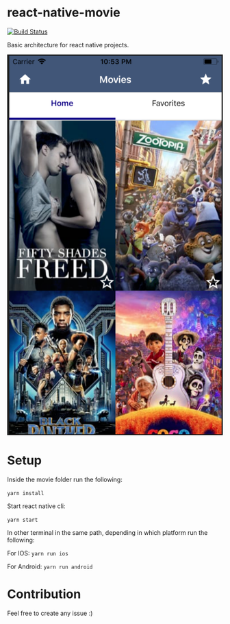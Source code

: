 # react-native-movie

[![Build Status](https://travis-ci.org/Hekotoru/react-native-movie.svg?branch=master)](https://travis-ci.org/Hekotoru/react-native-movie)

Basic architecture for react native projects.

![alt text](screenshot.png)

# Setup

Inside the movie folder run the following: 

`yarn install`

Start react native cli:

`yarn start`

In other terminal in the same path, depending in which platform run the following:

For IOS: `yarn run ios`

For Android: `yarn run android`


# Contribution

Feel free to create any issue :) 
